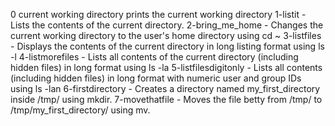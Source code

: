 0 current working directory prints the current working directory
1-listit - Lists the contents of the current directory.
2-bring_me_home - Changes the current working directory to the user's home directory using cd ~
3-listfiles - Displays the contents of the current directory in long listing format using ls -l
4-listmorefiles - Lists all contents of the current directory (including hidden files) in long format using ls -la
5-listfilesdigitonly - Lists all contents (including hidden files) in long format with numeric user and group IDs using ls -lan
6-firstdirectory - Creates a directory named my_first_directory inside /tmp/ using mkdir.
7-movethatfile - Moves the file betty from /tmp/ to /tmp/my_first_directory/ using mv.
